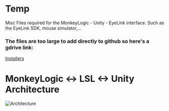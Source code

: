 # Temp
Misc Files required for the MonkeyLogic - Unity - EyeLink interface. Such as the EyeLink SDK, mouse simulator,... 

### The files are too large to add directly to github so here's a gdrive link: 
[Installers](https://drive.google.com/open?id=1eYjRo8Ugkg1a0X8uvV8gcczFoF93ASdd)

# MonkeyLogic <-> LSL <-> Unity Architecture

![Architecture](https://github.com/Doug1983/Temp/blob/master/Unity_ML_Doc.jpg)
